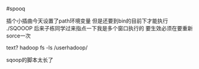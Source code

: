 #spooq
>>
插个小插曲今天设置了path环境变量
但是还要到bin的目前下才能执行  ./SQOOOP
后来子栋同学过来指点一下我是多个窗口执行的 要生效必须在要重新sorce一次
>>
text?
hadoop fs -ls  /userhadoop/

sqoop的脚本太长了
